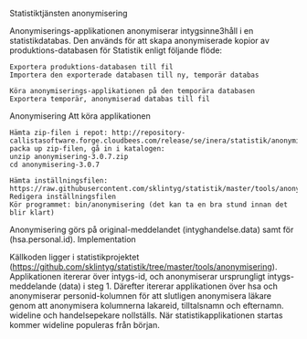 Statistiktjänsten anonymisering

Anonymiserings-applikationen anonymiserar intygsinne3håll i en statistikdatabas. Den används för att skapa anonymiserade kopior av produktions-databasen för Statistik enligt följande flöde:

    Exportera produktions-databasen till fil
    Importera den exporterade databasen till ny, temporär databas

    Köra anonymiserings-applikationen på den temporära databasen
    Exportera temporär, anonymiserad databas till fil

Anonymisering
Att köra applikationen

    Hämta zip-filen i repot: http://repository-callistasoftware.forge.cloudbees.com/release/se/inera/statistik/anonymisering/3.0.7/
    packa up zip-filen, gå in i katalogen:
    unzip anonymisering-3.0.7.zip
    cd anonymisering-3.0.7

    Hämta inställningsfilen: https://raw.githubusercontent.com/sklintyg/statistik/master/tools/anonymisering/dataSource.properties
    Redigera inställningsfilen
    Kör programmet: bin/anonymisering (det kan ta en bra stund innan det blir klart)

Anonymisering görs på original-meddelandet (intyghandelse.data) samt för (hsa.personal.id).
Implementation

Källkoden ligger i statistikprojektet (https://github.com/sklintyg/statistik/tree/master/tools/anonymisering). Applikationen itererar över intygs-id, och anonymiserar ursprungligt intygs-meddelande (data) i steg 1. Därefter itererar applikationen över hsa och anonymiserar personid-kolumnen för att slutligen anonymisera läkare genom att anonymisera kolumnerna lakareid, tilltalsnamn och efternamn.
wideline och handelsepekare nollställs. När statistikapplikationen startas kommer wideline populeras från början.
